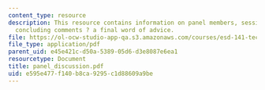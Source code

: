 ```yaml
---
content_type: resource
description: This resource contains information on panel members, session notes, and
  concluding comments ? a final word of advice.
file: https://ol-ocw-studio-app-qa.s3.amazonaws.com/courses/esd-141-technology-policy-negotiations-spring-2006/e595e477f140b8ca9295c1d88609a9be_panel_discussion.pdf
file_type: application/pdf
parent_uid: e45e421c-d50a-5389-05d6-d3e8087e6ea1
resourcetype: Document
title: panel_discussion.pdf
uid: e595e477-f140-b8ca-9295-c1d88609a9be
---
```

